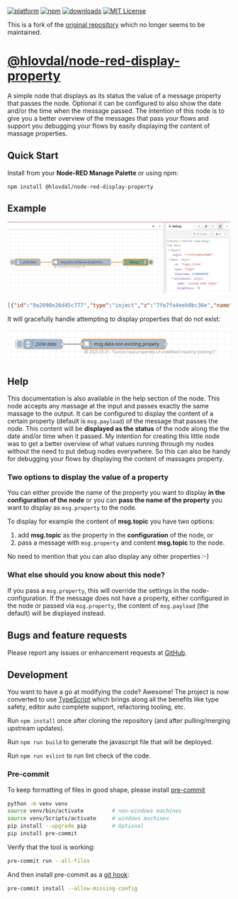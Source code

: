 
[![platform](https://img.shields.io/badge/platform-Node--RED-red)](https://nodered.org)
[![npm](https://img.shields.io/npm/v/@hlovdal/node-red-display-property.svg)](https://www.npmjs.com/package/@hlovdal/node-red-display-property)
[![downloads](https://img.shields.io/npm/dt/@hlovdal/node-red-display-property.svg)](https://www.npmjs.com/package/@hlovdal/node-red-display-property)
[![MIT License](https://img.shields.io/badge/license-MIT-blue.svg)](https://github.com/hlovdal/node-red-display-property/blob/main/LICENSE)

This is a fork of the
[original repository](https://github.com/PeterAustria/node-red-contrib-display-property)
which no longer seems to be maintained.

# [@hlovdal/node-red-display-property](https://flows.nodered.org/node/@hlovdal/node-red-display-property)

A simple node that displays as its status the value of a message property that passes the node.
Optional it can be configured to also show the date and/or the time when the message passed.
The intention of this node is to give you a better overview of the messages that pass your flows and support you debugging your flows by easily displaying the content of massage properties.

## Quick Start

Install from your <b>Node-RED Manage Palette</b> or using npm:

```shell
npm install @hlovdal/node-red-display-property
```

## Example

![Node-red example flow screenshot](https://github.com/hlovdal/node-red-display-property/blob/4a4e487997028c0d852c3ed32bb8afc4f4054679/doc/img/example1.png?raw=true)

```json
[{"id":"9a2098e26d45c777","type":"inject","z":"7fe7fa4eeb8bc36e","name":"JSON data","props":[{"p":"data","v":"{\"id\":\"light-12345\",\"type\":\"light\",\"timestamp\":1748648445,\"attributes\":{\"name\":\"Living room light\",\"brightness\":75}}","vt":"json"}],"repeat":"","crontab":"","once":false,"onceDelay":0.1,"topic":"","x":540,"y":500,"wires":[["3c18736cd0888ec6"]]},{"id":"3c18736cd0888ec6","type":"display property","z":"7fe7fa4eeb8bc36e","name":"msg.data.attributes.brightness","property":"msg.data.attributes.brightness","showDate":true,"showTime":true,"x":800,"y":500,"wires":[["22540bb1a20bde39"]]},{"id":"22540bb1a20bde39","type":"debug","z":"7fe7fa4eeb8bc36e","name":"debug 1","active":true,"tosidebar":true,"console":false,"tostatus":false,"complete":"true","targetType":"full","statusVal":"","statusType":"auto","x":1060,"y":500,"wires":[]}]
```

It will gracefully handle attempting to display properties that do not exist:

![Non-existing property example](https://github.com/hlovdal/node-red-display-property/blob/e5b0330fc3e6d43c0ed68745faa2a75420132d8f/doc/img/example2.png?raw=true)

## Help

This documentation is also available in the help section of the node.
This node accepts any massage at the input and passes exactly the same massage to the output.
It can be configured to display the content of a certain property (default is <code>msg.payload</code>) of the message that passes the node. This content will be <b>displayed as the status</b> of the node along the the date and/or time when it passed.
My intention for creating this little node was to get a better overview of what values running through my nodes without the need to put debug nodes everywhere. So this can also be handy for debugging your flows by displaying the content of massages property.

### Two options to display the value of a property

You can either provide the name of the property you want to display <b>in the configuration of the node</b> or you can <b>pass the name of the property</b> you want to display as <code>msg.property</code> to the node.

To display for example the content of <b>msg.topic</b> you have two options:

1. add <b>msg.topic</b> as the property in the <b>configuration</b> of the node, or
2. pass a message with <code>msg.property</code> and content <b>msg.topic</b> to the node.

No need to mention that you can also display any other properties :-)

### What else should you know about this node?

If you pass a <code>msg.property</code>, this will override the settings in the node-configuration.
If the message does not have a property, either configured in the node or passed via <code>msg.property</code>, the content of <code>msg.payload</code> (the default) will be displayed instead.

## Bugs and feature requests

Please report any issues or enhancement requests at
[GitHub](https://github.com/hlovdal/node-red-display-property/issues).

## Development

You want to have a go at modifying the code? Awesome! The project is now
converted to use [TypeScript](https://www.typescriptlang.org/) which brings
along all the benefits like type safety, editor auto complete support,
refactoring tooling, etc.

Run `npm install` once after cloning the repository (and after pulling/merging
upstream updates).

Run `npm run build` to generate the javascript file that will be deployed.

Run `npm run eslint` to run lint check of the code.

### Pre-commit

To keep formatting of files in good shape, please install [pre-commit](https://pre-commit.com/)

```bash
python -m venv venv
source venv/bin/activate         # non-windows machines
source venv/Scripts/activate     # windows machines
pip install --upgrade pip        # Optional
pip install pre-commit
```

Verify that the tool is working:

```bash
pre-commit run --all-files
```

And then install pre-commit as a
[git hook](https://git-scm.com/book/en/v2/Customizing-Git-Git-Hooks):

```bash
pre-commit install --allow-missing-config
```

